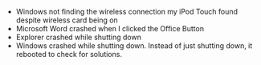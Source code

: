 -   Windows not finding the wireless connection my iPod Touch found despite wireless card being on
-   Microsoft Word crashed when I clicked the Office Button
-   Explorer crashed while shutting down
-   Windows crashed while shutting down. Instead of just shutting down, it rebooted to check for solutions.